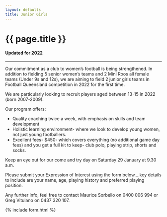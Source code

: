 ```yaml
---
layout: defaults
title: Junior Girls
---
```


<div class="container">
  <div class="row top-buffer">
    <div class="col">
      <h1 class="text-center">{{ page.title }}</h1>
      <h4 class="text-center">Updated for 2022</h4>
    </div>
  </div>
  <hr>
  <div class="row">
    <div class="col-md-8 offset-md-2 text-justify">
<section id="Junior Girls" markdown="1">

Our commitment as a club to women’s football is being strengthened. In addition to fielding 5 senior women’s teams and 2 Mini Roos all female teams (Under 9s and 12s), we are aiming to field 2 junior girls teams in Football Queensland competition in 2022 for the first time.  

We are particularly looking to recruit players aged between 13-15 in 2022 (born 2007-2009).  

Our program offers:
- Quality coaching twice a week, with emphasis on skills and team development
- Holistic learning environment- where we look to develop young women, not just young footballers.
- Excellent fees- $450- which covers everything (no additional game day fees) and you get a full kit to keep- club polo, playing strip, shorts and socks.  

Keep an eye out for our come and try day on Saturday 29 January at 9.30 a.m.  

Please submit your Expression of Interest using the form below….key details to include are your name, age, playing history and preferred playing position.  

Any further info, feel free to contact Maurice Sorbello on 0400 006 994 or Greg Vitulano on 0437 320 107.


</section>
    </div>
  </div>
</div>

{% include form.html %}

